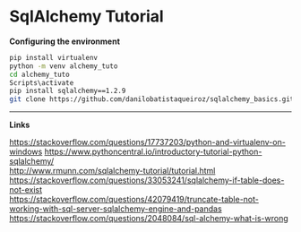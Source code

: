 # SqlAlchemy Tutorial

**Configuring the environment**

```bash
pip install virtualenv  
python -m venv alchemy_tuto  
cd alchemy_tuto  
Scripts\activate  
pip install sqlalchemy==1.2.9  
git clone https://github.com/danilobatistaqueiroz/sqlalchemy_basics.git .
```

___

**Links**

https://stackoverflow.com/questions/17737203/python-and-virtualenv-on-windows
https://www.pythoncentral.io/introductory-tutorial-python-sqlalchemy/  
http://www.rmunn.com/sqlalchemy-tutorial/tutorial.html  
https://stackoverflow.com/questions/33053241/sqlalchemy-if-table-does-not-exist  
https://stackoverflow.com/questions/42079419/truncate-table-not-working-with-sql-server-sqlalchemy-engine-and-pandas  
https://stackoverflow.com/questions/2048084/sql-alchemy-what-is-wrong  
